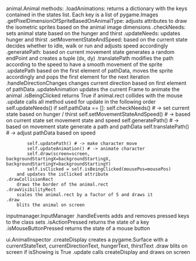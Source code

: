 animal.Animal methods:
    .loadAnimations: 
        returns a dictionary with the keys contained in the states list. Each key is a list of pygame.Images
    .getPixelDimensionOfSpriteBasedOnAnimalType: 
        adjusts attributes to draw the isometric sprites based on the animal image dimensions
    .checkNeeds: 
        sets animal state based on the hunger and thirst
    .updateNeeds: 
        updates hunger and thirst
    .setMovementStateAndSpeed: 
        based on the current state decides whether to idle, walk or run and adjusts speed accordingly
    .generatePath: 
        based on current movement state generates a random endPoint and creates a tuple (dx, dy) 
    .translatePath
        modifies the path according to the speed to have a smooth movement of the sprite
    .updatePath
        based on the first element of pathData, moves the sprite accordingly and pops the first element for the next iteration
    .handleDirectionChanges
        changes current direction based on first element of pathData
    .updateAnimation
        updates the current Frame to animate the animal
    .isBeingClicked
        returns True if animal.rect collides with the mouse
    .update
        calls all method used for update in the following order
            self.updateNeeds()
            if self.pathData == []:
                self.checkNeeds() # -> set current state based on hunger / thirst
                self.setMovementStateAndSpeed() # -> based on current state set movement state and speed
                self.generatePath() # -> based on movement state generate a path and pathData
                self.translatePath() # -> adjust pathData based on speed
        
            self.updatePath() # -> make character move
            self.updateAnimation() # -> animate character
            self.draw(screen=screen, backgroundStartingX=backgroundStartingX, backgroundStartingY=backgroundStartingY)
            self.isClicked = self.isBeingClicked(mousePos=mousePos)
        and updates the isClicked attribute
    .drawCollisionRect
        draws the border of the animal.rect
    .drawVisibilityRect
        scales the animal.rect by a factor of 5 and draws it 
    .draw
        blits the animal on screen

inputmanager.InputManager
    .handleEvents
        adds and removes pressed keys to the class sets
    .isActionPressed
        returns the state of a key
    .isMouseButtonPressed
        returns the state of a mouse button

ui.AnimalInspector
    .createDisplay
        creates a pygame.Surface with a currentStateText, currentDirectionText, hungerText, thirstText
    .draw
        blits on screen if isShowing is True
    .update
        calls createDisplay and draws on screen


                    
